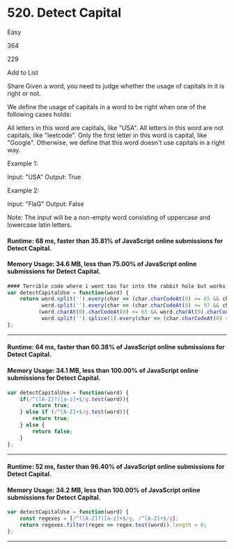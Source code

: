 # 520. Detect Capital
Easy

364

229

Add to List

Share
Given a word, you need to judge whether the usage of capitals in it is right or not.

We define the usage of capitals in a word to be right when one of the following cases holds:

All letters in this word are capitals, like "USA".
All letters in this word are not capitals, like "leetcode".
Only the first letter in this word is capital, like "Google".
Otherwise, we define that this word doesn't use capitals in a right way.
 

Example 1:

Input: "USA"
Output: True
 

Example 2:

Input: "FlaG"
Output: False
 

Note: The input will be a non-empty word consisting of uppercase and lowercase latin letters.

#### Runtime: 68 ms, faster than 35.81% of JavaScript online submissions for Detect Capital.
#### Memory Usage: 34.6 MB, less than 75.00% of JavaScript online submissions for Detect Capital.

```javascript
#### Terrible code where i went too far into the rabbit hole but works
var detectCapitalUse = function(word) {
    return word.split('').every(char => (char.charCodeAt(0) >= 65 && char.charCodeAt(0) <= 90)) || 
           word.split('').every(char => (char.charCodeAt(0) >= 97 && char.charCodeAt(0) <= 122)) || 
          (word.charAt(0).charCodeAt(0) >= 65 && word.charAt(0).charCodeAt(0) <= 90 && 
           word.split('').splice(1).every(char => (char.charCodeAt(0) >= 97 && char.charCodeAt(0) <= 122)));
};
```
---

#### Runtime: 64 ms, faster than 60.38% of JavaScript online submissions for Detect Capital.
#### Memory Usage: 34.1 MB, less than 100.00% of JavaScript online submissions for Detect Capital.
```javascript
var detectCapitalUse = function(word) {
    if(/^([A-Z]?)[a-z]+$/g.test(word)){
        return true;
    } else if (/^[A-Z]+$/g.test(word)){
        return true;
    } else {
        return false;
    }
};
```
---

#### Runtime: 52 ms, faster than 96.40% of JavaScript online submissions for Detect Capital.
#### Memory Usage: 34.2 MB, less than 100.00% of JavaScript online submissions for Detect Capital.
```javascript
var detectCapitalUse = function(word) {
    const regexes = [/^([A-Z]?)[a-z]+$/g, /^[A-Z]+$/g];
    return regexes.filter(regex => regex.test(word)).length > 0;
};
```
---


